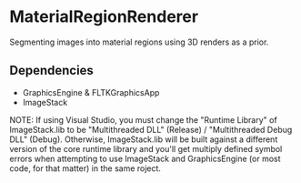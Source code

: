 # MaterialRegionRenderer

Segmenting images into material regions using 3D renders as a prior.

## Dependencies

- GraphicsEngine & FLTKGraphicsApp
- ImageStack

NOTE: If using Visual Studio, you must change the "Runtime Library" of ImageStack.lib to be "Multithreaded DLL" (Release) / "Multithreaded Debug DLL" (Debug). Otherwise, ImageStack.lib will be built against a different version of the core runtime library and you'll get multiply defined symbol errors when attempting to use ImageStack and GraphicsEngine (or most code, for that matter) in the same roject.